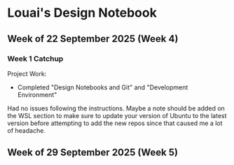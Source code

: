 # Louai's Design Notebook

## Week of 22 September 2025 (Week 4)

### Week 1 Catchup
Project Work:
* Completed "Design Notebooks and Git" and "Development Environment"

Had no issues following the instructions. Maybe a note should be added on the WSL section to make sure to update your version of Ubuntu to the latest version
before attempting to add the new repos since that caused me a lot of headache.

## Week of 29 September 2025 (Week 5)